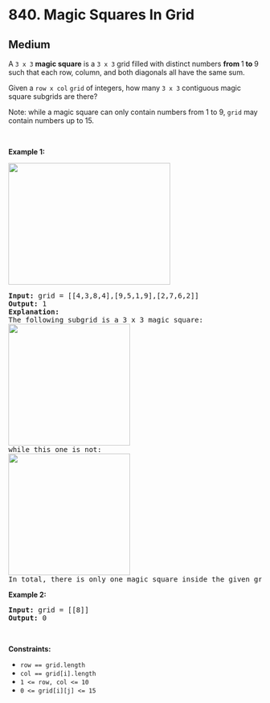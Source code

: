 # 840. Magic Squares In Grid
## Medium
<div class="content__u3I1 question-content__JfgR"><div><p>A <code>3 x 3</code> <strong>magic square</strong> is a <code>3 x 3</code> grid filled with distinct numbers <strong>from </strong>1<strong> to </strong>9 such that each row, column, and both diagonals all have the same sum.</p>

<p>Given a <code>row x col</code> <code>grid</code> of integers, how many <code>3 x 3</code> contiguous magic square subgrids are there?</p>

<p>Note: while a magic square can only contain numbers from 1 to 9, <code>grid</code> may contain numbers up to 15.</p>

<p>&nbsp;</p>
<p><strong class="example">Example 1:</strong></p>
<img alt="" src="https://assets.leetcode.com/uploads/2020/09/11/magic_main.jpg" style="width: 322px; height: 242px;">
<pre><strong>Input:</strong> grid = [[4,3,8,4],[9,5,1,9],[2,7,6,2]]
<strong>Output:</strong> 1
<strong>Explanation: </strong>
The following subgrid is a 3 x 3 magic square:
<img alt="" src="https://assets.leetcode.com/uploads/2020/09/11/magic_valid.jpg" style="width: 242px; height: 242px;">
while this one is not:
<img alt="" src="https://assets.leetcode.com/uploads/2020/09/11/magic_invalid.jpg" style="width: 242px; height: 242px;">
In total, there is only one magic square inside the given grid.
</pre>

<p><strong class="example">Example 2:</strong></p>

<pre><strong>Input:</strong> grid = [[8]]
<strong>Output:</strong> 0
</pre>

<p>&nbsp;</p>
<p><strong>Constraints:</strong></p>

<ul>
	<li><code>row == grid.length</code></li>
	<li><code>col == grid[i].length</code></li>
	<li><code>1 &lt;= row, col &lt;= 10</code></li>
	<li><code>0 &lt;= grid[i][j] &lt;= 15</code></li>
</ul>
</div></div>